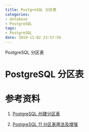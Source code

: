 ```yaml
---
title: PostgreSQL 分区表
categories:
- database
- PostgreSQL
tags:
- PostgreSQL
date: 2019-11-02 23:57:59
---
```




 PostgreSQL 分区表

<!-- more -->

# PostgreSQL  分区表



# 参考资料

1. [PostgreSQL 创建分区表](https://blog.csdn.net/u010251897/article/details/80136995)

2. [PostgreSQL 11 分区表用法及增强](http://www.postgres.cn/news/viewone/1/347)


